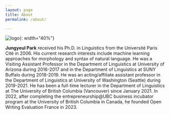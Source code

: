 ```yaml
---
layout: page
title: About
permalink: /about/

---
```

![logo](/logo.png){: width="40%"}

  **Jungyeul Park** received his Ph.D. in Linguistics from the Université Paris Cité in 2006. 
  His current research interests include machine learning approaches for morphology and syntax of natural language. 
  He was a Visiting Assistant Professor in the Department of Linguistics at University of Arizona during 2016-2017 and in the Department of Linguistics at SUNY Buffalo during 2018-2019. 
  He was an acting/affiliate assistant professor in the Department of Linguistics at University of Washington (Seattle) during 2019-2021. 
  He has been a full-time lecturer in the Department of Linguistics at The University of British Columbia (Vancouver) since January 2021. 
  In 2022, after completing the entrepreneurship@UBC business incubator program at the University of British Columbia in Canada, he founded Open Writing Evaluation France in 2023.